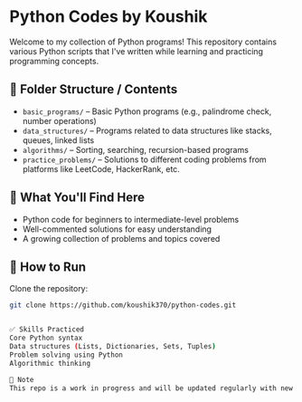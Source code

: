 # Python Codes by Koushik

Welcome to my collection of Python programs! This repository contains various Python scripts that I've written while learning and practicing programming concepts.

## 📂 Folder Structure / Contents

- `basic_programs/` – Basic Python programs (e.g., palindrome check, number operations)
- `data_structures/` – Programs related to data structures like stacks, queues, linked lists
- `algorithms/` – Sorting, searching, recursion-based programs
- `practice_problems/` – Solutions to different coding problems from platforms like LeetCode, HackerRank, etc.

## 🧠 What You'll Find Here

- Python code for beginners to intermediate-level problems
- Well-commented solutions for easy understanding
- A growing collection of problems and topics covered

## 🚀 How to Run

 Clone the repository:
   ```bash
   git clone https://github.com/koushik370/python-codes.git


✅ Skills Practiced
Core Python syntax
Data structures (Lists, Dictionaries, Sets, Tuples)
Problem solving using Python
Algorithmic thinking

📌 Note
This repo is a work in progress and will be updated regularly with new Python programs and solutions.
